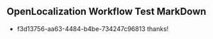 ## OpenLocalization Workflow Test MarkDown

* f3d13756-aa63-4484-b4be-734247c96813 
thanks!



<!--HONumber=Jan16_HO3-->
